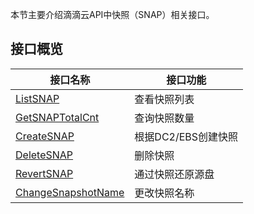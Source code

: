 本节主要介绍滴滴云API中快照（SNAP）相关接口。

## 接口概览
| 接口名称 | 接口功能 |
| ------- | ------- |
| [ListSNAP](/static/docs-content/products/SNAP/查询快照列表（ListSNAP）.md) | 查看快照列表 |
| [GetSNAPTotalCnt](/static/docs-content/products/SNAP/查询快照数量（GetSNAPTotalCnt）.md) | 查询快照数量 |
| [CreateSNAP](/static/docs-content/products/SNAP/根据DC2或EBS创建快照（CreateSNAP）.md) | 根据DC2/EBS创建快照 |
| [DeleteSNAP](/static/docs-content/products/SNAP/删除快照（DeleteSNAP）.md) | 删除快照 |
| [RevertSNAP](/static/docs-content/products/SNAP/通过快照还原源盘（RevertSNAP）.md) | 通过快照还原源盘 |
| [ChangeSnapshotName](/static/docs-content/products/SNAP/更改快照名称（ChangeSNAPName）.md) | 更改快照名称 |
